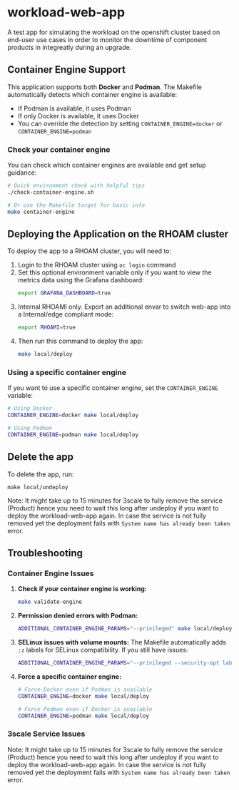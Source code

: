 # workload-web-app
A test app for simulating the workload on the openshift cluster based on end-user use cases in order to monitor the downtime of component products in integreatly during an upgrade.

## Container Engine Support

This application supports both **Docker** and **Podman**. The Makefile automatically detects which container engine is available:

- If Podman is available, it uses Podman
- If only Docker is available, it uses Docker
- You can override the detection by setting `CONTAINER_ENGINE=docker` or `CONTAINER_ENGINE=podman`

### Check your container engine

You can check which container engines are available and get setup guidance:

```bash
# Quick environment check with helpful tips
./check-container-engine.sh

# Or use the Makefile target for basic info
make container-engine
```

## Deploying the Application on the RHOAM cluster

To deploy the app to a RHOAM cluster, you will need to:

1. Login to the RHOAM cluster using ` oc login ` command
2. Set this optional environment variable only if you want to view the metrics data using the Grafana dashboard:
   ```bash
   export GRAFANA_DASHBOARD=true
   ```
3. Internal RHOAMI only. Export an additional envar to switch web-app into a Internal/edge compliant mode: 
   ```bash
   export RHOAMI=true
   ```
4. Then run this command to deploy the app:
   ```bash
   make local/deploy
   ```

### Using a specific container engine

If you want to use a specific container engine, set the `CONTAINER_ENGINE` variable:

```bash
# Using Docker
CONTAINER_ENGINE=docker make local/deploy

# Using Podman
CONTAINER_ENGINE=podman make local/deploy
```

## Delete the app

To delete the app, run:
```
make local/undeploy
```

Note: It might take up to 15 minutes for 3scale to fully remove the service (Product) hence you need to wait this long after undeploy if you want to deploy the workload-web-app again. In case the service is not fully removed yet the deployment fails with `System name has already been taken` error.

## Troubleshooting

### Container Engine Issues

1. **Check if your container engine is working:**
   ```bash
   make validate-engine
   ```

2. **Permission denied errors with Podman:**
   ```bash
   ADDITIONAL_CONTAINER_ENGINE_PARAMS="--privileged" make local/deploy
   ```

3. **SELinux issues with volume mounts:**
   The Makefile automatically adds `:z` labels for SELinux compatibility. If you still have issues:
   ```bash
   ADDITIONAL_CONTAINER_ENGINE_PARAMS="--privileged --security-opt label=disable" make local/deploy
   ```

4. **Force a specific container engine:**
   ```bash
   # Force Docker even if Podman is available
   CONTAINER_ENGINE=docker make local/deploy
   
   # Force Podman even if Docker is available
   CONTAINER_ENGINE=podman make local/deploy
   ```

### 3scale Service Issues

Note: It might take up to 15 minutes for 3scale to fully remove the service (Product) hence you need to wait this long after undeploy if you want to deploy the workload-web-app again. In case the service is not fully removed yet the deployment fails with `System name has already been taken` error.


